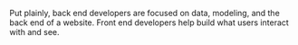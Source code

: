 Put plainly, back end developers are focused on data, modeling, and the back end of a website. Front end developers help build what users interact with and see.